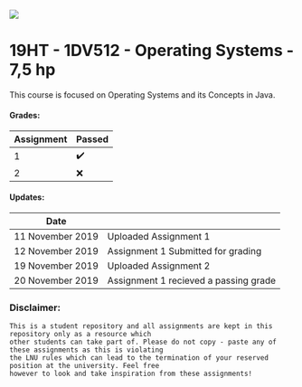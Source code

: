 ##### ![](https://mymoodle.lnu.se/pluginfile.php/1/theme_essential/logo/1573077602/lnu-logo.png)
# 19HT - 1DV512 - Operating Systems - 7,5 hp

This course is focused on Operating Systems and its Concepts in Java.

#### Grades:
| Assignment | Passed |
|---|---|
| 1 | :heavy_check_mark: |
| 2 | :x: |

#### Updates:
| Date |  |
|---|---|
| 11 November 2019 | Uploaded Assignment 1 |
| 12 November 2019 | Assignment 1 Submitted for grading |
| 19 November 2019 | Uploaded Assignment 2 |
| 20 November 2019 | Assignment 1 recieved a passing grade |

### Disclaimer:
```
This is a student repository and all assignments are kept in this repository only as a resource which 
other students can take part of. Please do not copy - paste any of these assignments as this is violating 
the LNU rules which can lead to the termination of your reserved position at the university. Feel free 
however to look and take inspiration from these assignments!
```
